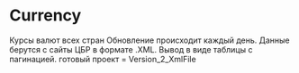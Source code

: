 # Currency

Курсы валют всех стран
Обновление происходит каждый день. Данные берутся с сайты ЦБР в формате .XML. Вывод в виде таблицы с пагинацией.
готовый проект =  Version_2_XmlFile
